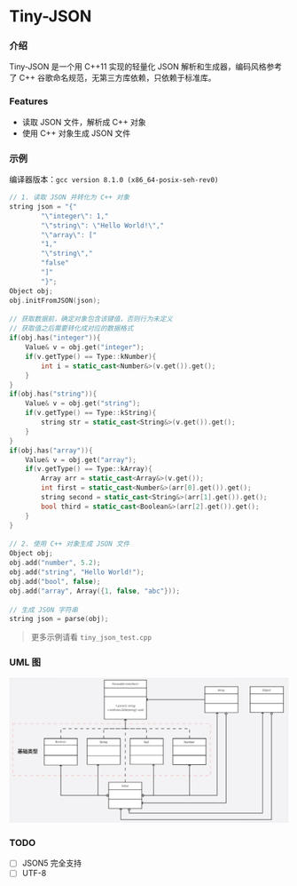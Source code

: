 # Tiny-JSON

### 介绍
Tiny-JSON 是一个用 C++11 实现的轻量化 JSON 解析和生成器，编码风格参考了 C++ 谷歌命名规范，无第三方库依赖，只依赖于标准库。

### Features
- 读取 JSON 文件，解析成 C++ 对象
- 使用 C++ 对象生成 JSON 文件

### 示例
编译器版本：`gcc version 8.1.0 (x86_64-posix-seh-rev0)`

```cpp
// 1. 读取 JSON 并转化为 C++ 对象
string json = "{"
        "\"integer\": 1,"
        "\"string\": \"Hello World!\","
        "\"array\": ["
        "1,"
        "\"string\","
        "false"
        "]"
        "}";
Object obj;
obj.initFromJSON(json);

// 获取数据前，确定对象包含该键值，否则行为未定义
// 获取值之后需要转化成对应的数据格式
if(obj.has("integer")){
    Value& v = obj.get("integer");
    if(v.getType() == Type::kNumber){
        int i = static_cast<Number&>(v.get()).get();
    }
}
if(obj.has("string")){
    Value& v = obj.get("string");
    if(v.getType() == Type::kString){
        string str = static_cast<String&>(v.get()).get();
    }
}
if(obj.has("array")){
    Value& v = obj.get("array");
    if(v.getType() == Type::kArray){
        Array arr = static_cast<Array&>(v.get());
        int first = static_cast<Number&>(arr[0].get()).get();
        string second = static_cast<String&>(arr[1].get()).get();
        bool third = static_cast<Boolean&>(arr[2].get()).get();
    }
}

// 2. 使用 C++ 对象生成 JSON 文件
Object obj;
obj.add("number", 5.2);
obj.add("string", "Hello World!");
obj.add("bool", false);
obj.add("array", Array({1, false, "abc"}));

// 生成 JSON 字符串
string json = parse(obj);
```

>更多示例请看 `tiny_json_test.cpp`

### UML 图
![uml](uml.jpg)

### TODO
- [ ] JSON5 完全支持
- [ ] UTF-8
